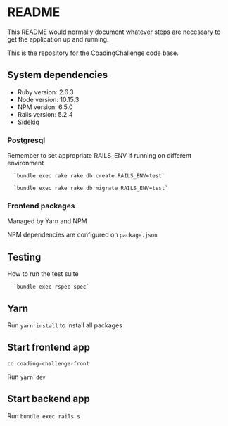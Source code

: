 # README

This README would normally document whatever steps are necessary to get the
application up and running.

This is the repository for the CoadingChallenge code base.

## System dependencies

* Ruby version: 2.6.3
* Node version: 10.15.3
* NPM version: 6.5.0
* Rails version: 5.2.4
* Sidekiq 

### Postgresql

Remember to set appropriate RAILS_ENV if running on different environment

      `bundle exec rake rake db:create RAILS_ENV=test`

      `bundle exec rake rake db:migrate RAILS_ENV=test`


### Frontend packages

Managed by Yarn and NPM

NPM dependencies are configured on `package.json`

## Testing

How to run the test suite

      `bundle exec rspec spec`

## Yarn

Run `yarn install` to install all packages
  
## Start frontend app

`cd coading-challenge-front`

Run `yarn dev` 

## Start backend app

Run `bundle exec rails s` 
